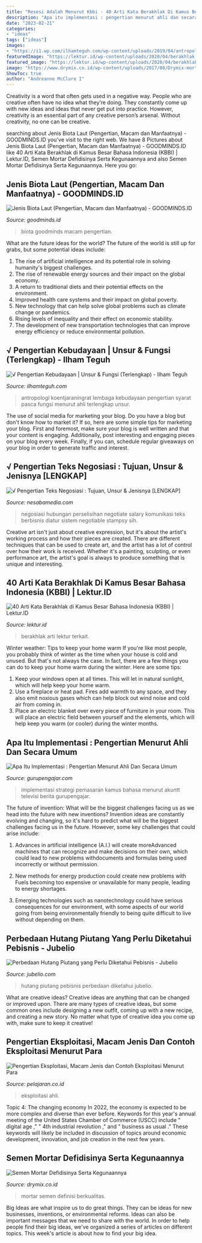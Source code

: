 ```yaml
---
title: "Resesi Adalah Menurut Kbbi - 40 Arti Kata Berakhlak Di Kamus Besar Bahasa Indonesia (kbbi)"
description: "Apa itu implementasi : pengertian menurut ahli dan secara umum"
date: "2023-02-21"
categories:
- "ideas"
tags: ["ideas"]
images:
- "https://i1.wp.com/ilhamteguh.com/wp-content/uploads/2019/04/antropolog.jpg?resize=680%2C403"
featuredImage: "https://lektur.id/wp-content/uploads/2020/04/berakhlak.jpg"
featured_image: "https://lektur.id/wp-content/uploads/2020/04/berakhlak.jpg"
image: "https://www.drymix.co.id/wp-content/uploads/2017/08/Drymix-mortar-1024x1024.jpg"
ShowToc: true
author: "Andreanne McClure I"
---
```



Creativity is a word that often gets used in a negative way. People who are creative often have no idea what they’re doing. They constantly come up with new ideas and ideas that never get put into practice. However, creativity is an essential part of any creative person’s arsenal. Without creativity, no one can be creative.

	

		
searching about Jenis Biota Laut (Pengertian, Macam dan Manfaatnya) - GOODMINDS.ID you've visit to the right web. We have 8 Pictures about Jenis Biota Laut (Pengertian, Macam dan Manfaatnya) - GOODMINDS.ID like 40 Arti Kata Berakhlak di Kamus Besar Bahasa Indonesia (KBBI) | Lektur.ID, Semen Mortar Defidisinya Serta Kegunaannya and also Semen Mortar Defidisinya Serta Kegunaannya. Here you go:
		
    
## Jenis Biota Laut (Pengertian, Macam Dan Manfaatnya) - GOODMINDS.ID

<img loading=lazy src="https://goodminds.id/handsome/wp-content/uploads/2020/04/Biota-Laut-768x432.png" onerror="this.onerror=null;this.src='https://tse3.mm.bing.net/th?id=OIP.ctDkzwQRR8wNBHQ15Acu8QHaEK&amp;pid=15.1';" alt="Jenis Biota Laut (Pengertian, Macam dan Manfaatnya) - GOODMINDS.ID">

_Source: goodminds.id_

>biota goodminds macam pengertian. 

	

What are the future ideas for the world?
The future of the world is still up for grabs, but some potential ideas include: 
1. The rise of artificial intelligence and its potential role in solving humanity's biggest challenges. 
2. The rise of renewable energy sources and their impact on the global economy. 
3. A return to traditional diets and their potential effects on the environment. 
4. Improved health care systems and their impact on global poverty. 
5. New technology that can help solve global problems such as climate change or pandemics. 
6. Rising levels of inequality and their effect on economic stability. 
7. The development of new transportation technologies that can improve energy efficiency or reduce environmental pollution.

    
## √ Pengertian Kebudayaan | Unsur &amp; Fungsi (Terlengkap) - Ilham Teguh

<img loading=lazy src="https://i1.wp.com/ilhamteguh.com/wp-content/uploads/2019/04/antropolog.jpg?resize=680%2C403" onerror="this.onerror=null;this.src='https://tse4.mm.bing.net/th?id=OIP.g3OX8F7cEpZgrOso4CYccAHaEY&amp;pid=15.1';" alt="√ Pengertian Kebudayaan | Unsur &amp; Fungsi (Terlengkap) - Ilham Teguh">

_Source: ilhamteguh.com_

>antropologi koentjaraningrat lembaga kebudayaan pengertian syarat pasca fungsi menurut ahli terlengkap unsur. 

	

The use of social media for marketing your blog.
Do you have a blog but don't know how to market it? If so, here are some simple tips for marketing your blog. First and foremost, make sure your blog is well written and that your content is engaging. Additionally, post interesting and engaging pieces on your blog every week. Finally, if you can, schedule regular giveaways on your blog in order to generate traffic and interest.

    
## √ Pengertian Teks Negosiasi : Tujuan, Unsur &amp; Jenisnya [LENGKAP]

<img loading=lazy src="https://www.nesabamedia.com/wp-content/uploads/2019/05/pengertian-negosiasi-e1559150972732.jpg" onerror="this.onerror=null;this.src='https://tse2.mm.bing.net/th?id=OIP.9ZLnQrb8RTTBKoC0MQvi-gHaEK&amp;pid=15.1';" alt="√ Pengertian Teks Negosiasi : Tujuan, Unsur &amp; Jenisnya [LENGKAP]">

_Source: nesabamedia.com_

>negosiasi hubungan perselisihan negotiate salary komunikasi teks berbisnis diatur sistem negotiable stampsy sih. 

	

Creative art isn't just about creative expression, but it's about the artist's working process and how their pieces are created. There are different techniques that can be used to create art, and the artist has a lot of control over how their work is received. Whether it's a painting, sculpting, or even performance art, the artist's goal is always to produce something that is unique and interesting.

    
## 40 Arti Kata Berakhlak Di Kamus Besar Bahasa Indonesia (KBBI) | Lektur.ID

<img loading=lazy src="https://lektur.id/wp-content/uploads/2020/04/berakhlak.jpg" onerror="this.onerror=null;this.src='https://tse3.mm.bing.net/th?id=OIP.KJ_doJqHqYYKTIm6WcjfigHaFL&amp;pid=15.1';" alt="40 Arti Kata Berakhlak di Kamus Besar Bahasa Indonesia (KBBI) | Lektur.ID">

_Source: lektur.id_

>berakhlak arti lektur terkait. 

	

Winter weather: Tips to keep your home warm
If you're like most people, you probably think of winter as the time when your house is cold and unused. But that's not always the case. In fact, there are a few things you can do to keep your home warm during the winter. Here are some tips:
1) Keep your windows open at all times. This will let in natural sunlight, which will help keep your home warm.
2) Use a fireplace or heat pad. Fires add warmth to any space, and they also emit noxious gases which can help block out wind noise and cold air from coming in.
3) Place an electric blanket over every piece of furniture in your room. This will place an electric field between yourself and the elements, which will help keep you warm (or cooler) during the winter months.

    
## Apa Itu Implementasi : Pengertian Menurut Ahli Dan Secara Umum

<img loading=lazy src="https://gurupengajar.com/wp-content/uploads/2021/04/pengertian-implementasi-768x532.jpg" onerror="this.onerror=null;this.src='https://tse2.mm.bing.net/th?id=OIP.TYQy5-OLp63KVeuolPeDWwHaFI&amp;pid=15.1';" alt="Apa Itu Implementasi : Pengertian Menurut Ahli Dan Secara Umum">

_Source: gurupengajar.com_

>implementasi strategi pemasaran kamus bahasa menurut akuntt televisi berita gurupengajar. 

	

The future of invention: What will be the biggest challenges facing us as we head into the future with new inventions?
Invention ideas are constantly evolving and changing, so it's hard to predict what will be the biggest challenges facing us in the future. However, some key challenges that could arise include:
1. Advances in artificial intelligence (A.I.) will create moreAdvanced machines that can recognize and make decisions on their own, which could lead to new problems withdocuments and formulas being used incorrectly or without permission.

2. New methods for energy production could create new problems with Fuels becoming too expensive or unavailable for many people, leading to energy shortages.

3. Emerging technologies such as nanotechnology could have serious consequences for our environment, with some aspects of our world going from being environmentally friendly to being quite difficult to live without depending on them.

    
## Perbedaan Hutang Piutang Yang Perlu Diketahui Pebisnis - Jubelio

<img loading=lazy src="https://jubelio.com/wp-content/uploads/2020/09/pexels-karolina-grabowska-4968382.jpg" onerror="this.onerror=null;this.src='https://tse4.mm.bing.net/th?id=OIP.VWrEu86SHvuyV2cBMFSAQQHaE7&amp;pid=15.1';" alt="Perbedaan Hutang Piutang yang Perlu Diketahui Pebisnis - Jubelio">

_Source: jubelio.com_

>hutang piutang pebisnis perbedaan diketahui jubelio. 

	

What are creative ideas?
Creative ideas are anything that can be changed or improved upon. There are many types of creative ideas, but some common ones include designing a new outfit, coming up with a new recipe, and creating a new story. No matter what type of creative idea you come up with, make sure to keep it creative!

    
## Pengertian Eksploitasi, Macam Jenis Dan Contoh Eksploitasi Menurut Para

<img loading=lazy src="https://www.pelajaran.co.id/wp-content/uploads/2018/04/Eksploitasi.jpg" onerror="this.onerror=null;this.src='https://tse1.mm.bing.net/th?id=OIP.AqfDZB2CzXcNVTBfl1ML0wHaEO&amp;pid=15.1';" alt="Pengertian Eksploitasi, Macam Jenis dan Contoh Eksploitasi Menurut Para">

_Source: pelajaran.co.id_

>eksploitasi ahli. 

	

Topic 4: The changing economy
In 2022, the economy is expected to be more complex and diverse than ever before. Keywords for this year's annual meeting of the United States Chamber of Commerce (USCC) include " digital age ," " 4th industrial revolution ," and " business as usual ." 
These keywords will likely be included in discussion of topics around economic development, innovation, and job creation in the next few years.

    
## Semen Mortar Defidisinya Serta Kegunaannya

<img loading=lazy src="https://www.drymix.co.id/wp-content/uploads/2017/08/Drymix-mortar-1024x1024.jpg" onerror="this.onerror=null;this.src='https://tse4.mm.bing.net/th?id=OIP.zzXyuPVnR_7ZioIXpX3ssAHaHa&amp;pid=15.1';" alt="Semen Mortar Defidisinya Serta Kegunaannya">

_Source: drymix.co.id_

>mortar semen definisi berkualitas. 

	

Big Ideas are what inspire us to do great things. They can be ideas for new businesses, inventions, or environmental reforms. Ideas can also be important messages that we need to share with the world. In order to help people find their big ideas, we've organized a series of articles on different topics. This week's article is about how to find your big idea.

